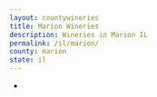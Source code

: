 ```yaml
---
layout: countywineries
title: Marion Wineries
description: Wineries in Marion IL
permalink: /il/marion/
county: marion
state: il
---
```

-
